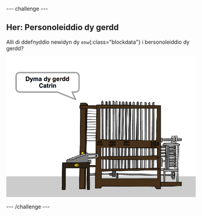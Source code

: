 --- challenge ---
## Her: Personoleiddio dy gerdd
Alli di ddefnyddio newidyn dy `enw`{:class="blockdata"} i bersonoleiddio dy gerdd?

![screenshot](images/poetry-name-comp.png)


--- /challenge ---
